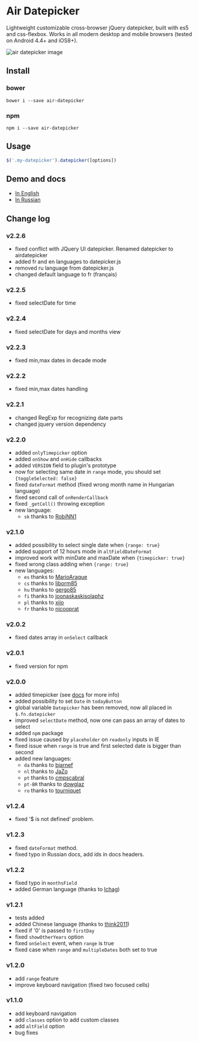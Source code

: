# Air Datepicker

Lightweight customizable cross-browser jQuery datepicker, built with es5 and css-flexbox. Works in all modern desktop and mobile browsers (tested on Android 4.4+ and iOS8+).

![air datepicker image](https://github.com/t1m0n/air-datepicker/raw/master/docs/img/promo-img-time.png)

## Install

### bower
```
bower i --save air-datepicker
```
### npm
```
npm i --save air-datepicker
```

## Usage
```javascript
$('.my-datepicker').datepicker([options])
```

## Demo and docs
* [In English](http://t1m0n.name/air-datepicker/docs/)
* [In Russian](http://t1m0n.name/air-datepicker/docs/index-ru.html)

## Change log

### v2.2.6
* fixed conflict with JQuery UI datepicker. Renamed datepicker to airdatepicker
* added fr and en languages to datepicker.js
* removed ru language from datepicker.js
* changed default language to fr (français)

### v2.2.5
* fixed selectDate for time

### v2.2.4
* fixed selectDate for days and months view

### v2.2.3
* fixed min,max dates in decade mode

### v2.2.2
* fixed min,max dates handling

### v2.2.1
* changed RegExp for recognizing date parts
* changed jquery version dependency

### v2.2.0
* added `onlyTimepicker` option
* added `onShow` and `onHide` callbacks
* added `VERSION` field to plugin's prototype
* now for selecting same date in `range` mode, you should set `{toggleSelected: false}`
* fixed `dateFormat` method (fixed wrong month name in Hungarian language)
* fixed second call of `onRenderCallback`
* fixed `_getCell()` throwing exception
* new language:
    - `sk` thanks to [RobiNN1](https://github.com/RobiNN1)


### v2.1.0
* added possibility to select single date when `{range: true}`
* added support of 12 hours mode in `altFieldDateFormat`
* improved work with minDate and maxDate when `{timepicker: true}`
* fixed wrong class adding when `{range: true}`
* new languages:
    - `es` thanks to [MarioAraque](https://github.com/MarioAraque)
    - `cs` thanks to [liborm85](https://github.com/liborm85)
    - `hu` thanks to [gergo85](https://github.com/gergo85)
    - `fi` thanks to [joonaskaskisolaphz](https://github.com/joonaskaskisolaphz)
    - `pl` thanks to [xiio](https://github.com/xiio)
    - `fr` thanks to [nicooprat](https://github.com/nicooprat)

### v2.0.2
* fixed dates array in `onSelect` callback

### v2.0.1
* fixed version for npm

### v2.0.0
* added timepicker (see [docs](http://t1m0n.name/air-datepicker/docs#timepicker) for more info)
* added possibility to set `Date` in `todayButton`
* global variable `Datepicker` has been removed, now all placed in `$.fn.datepicker`
* improved `selectDate` method, now one can pass an array of dates to select
* added `npm` package
* fixed issue caused by `placeholder` on `readonly` inputs in IE
* fixed issue when `range` is true and first selected date is bigger than second
* added new languages:
    - `da`  thanks to [bjarnef](https://github.com/bjarnef)
    - `nl`  thanks to [JaZo](https://github.com/JaZo)
    - `pt`  thanks to [cmpscabral](https://github.com/cmpscabral)
    - `pt-BR`  thanks to [dowglaz](https://github.com/dowglaz)
    - `ro`  thanks to [tourniquet](https://github.com/tourniquet)

### v1.2.4
* fixed '$ is not defined' problem.

### v1.2.3
* fixed `dateFormat` method.
* fixed typo in Russian docs, add ids in docs headers.

### v1.2.2
* fixed typo in `monthsField`
* added German language (thanks to [Ichag](https://github.com/Ichag))

### v1.2.1
* tests added
* added Chinese language (thanks to [think2011](https://github.com/think2011))
* fixed if '0' is passed to `firstDay`
* fixed `showOtherYears` option
* fixed `onSelect` event, when `range` is true
* fixed case when `range` and `multipleDates` both set to true

### v1.2.0
* add `range` feature
* improve keyboard navigation (fixed two focused cells)

### v1.1.0
* add keyboard navigation
* add `classes` option to add custom classes
* add `altField` option
* bug fixes
